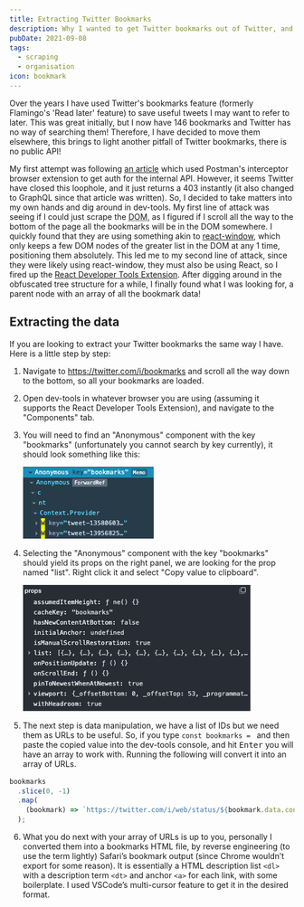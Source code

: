 ```yaml
---
title: Extracting Twitter Bookmarks
description: Why I wanted to get Twitter bookmarks out of Twitter, and how you can too.
pubDate: 2021-09-08
tags:
  - scraping
  - organisation
icon: bookmark
---
```


Over the years I have used Twitter's bookmarks feature (formerly Flamingo's 'Read later' feature) to save useful tweets I may want to refer to later. This was great initially, but I now have 146 bookmarks and Twitter has no way of searching them! Therefore, I have decided to move them elsewhere, this brings to light another pitfall of Twitter bookmarks, there is no public API!

My first attempt was following [an article](https://apievangelist.com/2019/12/30/pulling-your-twitter-bookmarks-via-the-twitter-api/) which used Postman's interceptor browser extension to get auth for the internal API. However, it seems Twitter have closed this loophole, and it just returns a 403 instantly (it also changed to GraphQL since that article was written). So, I decided to take matters into my own hands and dig around in dev-tools. My first line of attack was seeing if I could just scrape the <abbr title="Document Object Model">DOM</abbr>, as I figured if I scroll all the way to the bottom of the page all the bookmarks will be in the DOM somewhere. I quickly found that they are using something akin to [react-window](https://github.com/bvaughn/react-window), which only keeps a few DOM nodes of the greater list in the DOM at any 1 time, positioning them absolutely. This led me to my second line of attack, since they were likely using react-window, they must also be using React, so I fired up the [React Developer Tools Extension](https://chrome.google.com/webstore/detail/react-developer-tools/fmkadmapgofadopljbjfkapdkoienihi). After digging around in the obfuscated tree structure for a while, I finally found what I was looking for, a parent node with an array of all the bookmark data!

## Extracting the data

If you are looking to extract your Twitter bookmarks the same way I have. Here is a little step by step:

1. Navigate to https://twitter.com/i/bookmarks and scroll all the way down to the bottom, so all your bookmarks are loaded.

2. Open dev-tools in whatever browser you are using (assuming it supports the React Developer Tools Extension), and navigate to the "Components" tab.

3. You will need to find an "Anonymous" component with the key "bookmarks" (unfortunately you cannot search by key currently), it should look something like this:

   ![Shows the relevant tree structure in React Developer Tools](./tree.png)

4. Selecting the "Anonymous" component with the key "bookmarks" should yield its props on the right panel, we are looking for the prop named "list". Right click it and select "Copy value to clipboard".

   ![Shows the bookmarks component props in React Developer Tools](./props.png)

5. The next step is data manipulation, we have a list of IDs but we need them as URLs to be useful. So, if you type `const bookmarks = ` and then paste the copied value into the dev-tools console, and hit <kbd>Enter</kbd> you will have an array to work with. Running the following will convert it into an array of URLs.

```javascript
bookmarks
  .slice(0, -1)
  .map(
    (bookmark) => `https://twitter.com/i/web/status/${bookmark.data.content.id}`
  );
```

6. What you do next with your array of URLs is up to you, personally I converted them into a bookmarks HTML file, by reverse engineering (to use the term lightly) Safari’s bookmark output (since Chrome wouldn’t export for some reason). It is essentially a HTML description list `<dl>` with a description term `<dt>` and anchor `<a>` for each link, with some boilerplate. I used VSCode’s multi-cursor feature to get it in the desired format.

